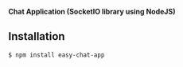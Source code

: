 **Chat Application (SocketIO library using NodeJS)**

## Installation

    $ npm install easy-chat-app

